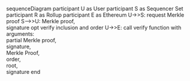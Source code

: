 sequenceDiagram
participant U as User
participant S as Sequencer Set
participant R as Rollup
participant E as Ethereum
U->>S: request Merkle proof
S-->>U: Merkle proof, <br/> signature
opt verify inclusion and order
U->>E: call verify function with arguments: <br/> partial Merkle proof, <br/> signature, <br/> Merkle Proof, <br/> order, <br/> root, <br/> signature
end
